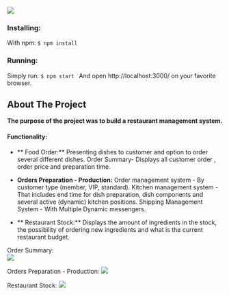![](https://github.com/dorlevi121/Restaurant-management-system/blob/master/readme-images/2.jpg)

### Installing:
With npm: `$ npm install `
### Running:
Simply run: `$ npm start `
And open http://localhost:3000/ on your favorite browser.
## About The Project
**The purpose of the project was to build a restaurant management system.**

#### Functionality:
- ** Food Order:**
Presenting dishes to customer and option to order several different dishes.
Order Summary- Displays all customer order , order price and preparation time.

- **Orders Preparation - Production:**
Order management system - By customer type (member, VIP, standard).
Kitchen management system - That includes end time for dish preparation, dish components and several active (dynamic) kitchen positions.
Shipping Management System - With Multiple Dynamic messengers.

- ** Restaurant Stock:**
Displays the amount of ingredients in the stock, the possibility of ordering new ingredients and what is the current restaurant budget.  
  
Order Summary:  
![](https://github.com/dorlevi121/Restaurant-management-system/blob/master/readme-images/3.jpg)
   
Orders Preparation - Production:
![](http://i.picasion.com/pic89/f45421178d28d81a67d1cd89a7298d8d.gif)

Restaurant Stock:
![](https://github.com/dorlevi121/Restaurant-management-system/blob/master/readme-images/rsz_19.jpg)
